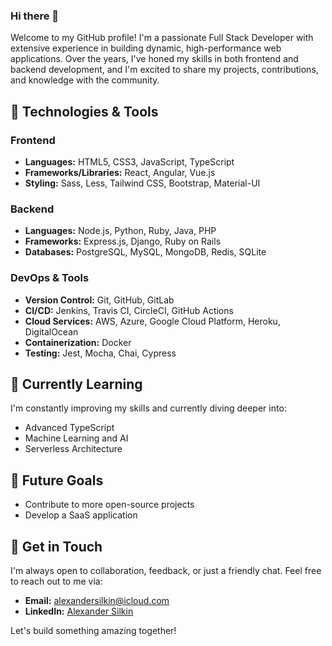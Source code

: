 ### Hi there 👋
Welcome to my GitHub profile! I'm a passionate Full Stack Developer with extensive experience in building dynamic, high-performance web applications. 
Over the years, I've honed my skills in both frontend and backend development, and I'm excited to share my projects, contributions, and knowledge with the community.

## 🔧 Technologies & Tools

### Frontend
- **Languages:** HTML5, CSS3, JavaScript, TypeScript
- **Frameworks/Libraries:** React, Angular, Vue.js
- **Styling:** Sass, Less, Tailwind CSS, Bootstrap, Material-UI

### Backend
- **Languages:** Node.js, Python, Ruby, Java, PHP
- **Frameworks:** Express.js, Django, Ruby on Rails
- **Databases:** PostgreSQL, MySQL, MongoDB, Redis, SQLite

### DevOps & Tools
- **Version Control:** Git, GitHub, GitLab
- **CI/CD:** Jenkins, Travis CI, CircleCI, GitHub Actions
- **Cloud Services:** AWS, Azure, Google Cloud Platform, Heroku, DigitalOcean
- **Containerization:** Docker
- **Testing:** Jest, Mocha, Chai, Cypress

## 🌱 Currently Learning

I'm constantly improving my skills and currently diving deeper into:

- Advanced TypeScript
- Machine Learning and AI
- Serverless Architecture

## 🎯 Future Goals

- Contribute to more open-source projects
- Develop a SaaS application
  
## 💬 Get in Touch
I'm always open to collaboration, feedback, or just a friendly chat. Feel free to reach out to me via:

- **Email:** alexandersilkin@icloud.com
- **LinkedIn:** [Alexander Silkin](https://www.linkedin.com/in/alexandervsilkin/)

Let's build something amazing together!

